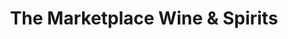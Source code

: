 ---
title: "The Marketplace Wine & Spirits"
url: /saint-peter/the-marketplace-wine-and-spirits/
shop: alcohol
---